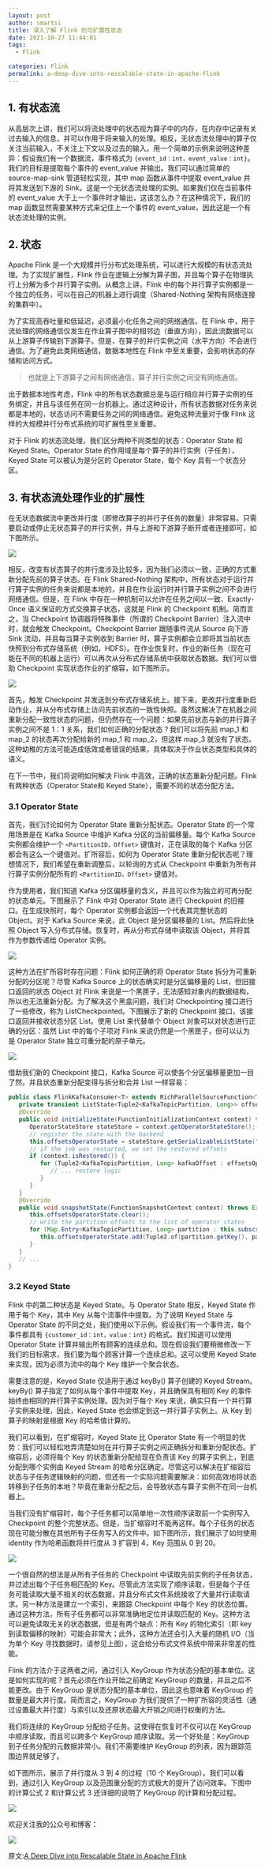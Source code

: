 ```yaml
---
layout: post
author: smartsi
title: 深入了解 Flink 的可扩展性状态
date: 2021-10-27 11:44:01
tags:
  - Flink

categories: Flink
permalink: a-deep-dive-into-rescalable-state-in-apache-flink
---
```


## 1. 有状态流

从高层次上讲，我们可以将流处理中的状态视为算子中的内存，在内存中记录有关过去输入的信息，并可以作用于将来输入的处理。相反，无状态流处理中的算子仅关注当前输入，不关注上下文以及过去的输入。用一个简单的示例来说明这种差异：假设我们有一个数据流，事件格式为 `{event_id：int，event_value：int}`。我们的目标是提取每个事件的 event_value 并输出。我们可以通过简单的 source-map-sink 管道轻松实现，其中 map 函数从事件中提取 event_value 并将其发送到下游的 Sink。这是一个无状态流处理的实例。如果我们仅在当前事件的 event_value 大于上一个事件时才输出，这该怎么办？在这种情况下，我们的 map 函数显然需要某种方式来记住上一个事件的 event_value，因此这是一个有状态流处理的实例。

## 2. 状态

Apache Flink 是一个大规模并行分布式处理系统，可以进行大规模的有状态流处理。为了实现扩展性，Flink 作业在逻辑上分解为算子图，并且每个算子在物理执行上分解为多个并行算子实例。从概念上讲，Flink 中的每个并行算子实例都是一个独立的任务，可以在自己的机器上进行调度（Shared-Nothing 架构有网络连接的集群中）。

为了实现高吞吐量和低延迟，必须最小化任务之间的网络通信。在 Flink 中，用于流处理的网络通信仅发生在作业算子图中的相邻边（垂直方向），因此流数据可以从上游算子传输到下游算子。但是，在算子的并行实例之间（水平方向）不会进行通信。为了避免此类网络通信，数据本地性在 Flink 中至关重要，会影响状态的存储和访问方式。

> 也就是上下游算子之间有网络通信，算子并行实例之间没有网络通信。

出于数据本地性考虑，Flink 中的所有状态数据总是与运行相应并行算子实例的任务绑定，并且与该任务在同一台机器上。通过这种设计，所有状态数据对任务来说都是本地的，状态访问不需要任务之间的网络通信。避免这种流量对于像 Flink 这样的大规模并行分布式系统的可扩展性至关重要。

对于 Flink 的状态流处理，我们区分两种不同类型的状态：Operator State 和 Keyed State。Operator State 的作用域是每个算子的并行实例（子任务），Keyed State 可以被认为是分区的 Operator State，每个 Key 具有一个状态分区。

## 3. 有状态流处理作业的扩展性

在无状态数据流中更改并行度（即修改算子的并行子任务的数量）非常容易。只需要启动或停止无状态算子的并行实例，并与上游和下游算子断开或者连接即可，如下图所示。

![](https://github.com/sjf0115/ImageBucket/blob/main/Flink/a-deep-dive-into-rescalable-state-in-apache-flink-1.png?raw=true)

相反，改变有状态算子的并行度涉及比较多，因为我们必须以一致，正确的方式重新分配先前的算子状态。在 Flink Shared-Nothing 架构中，所有状态对于运行并行算子实例的任务来说都是本地的，并且在作业运行时并行算子实例之间不会进行网络通信。但是，在 Flink 中存在一种机制可以允许在任务之间以一致、Exactly-Once 语义保证的方式交换算子状态，这就是 Flink 的 Checkpoint 机制。简而言之，当 Checkpoint 协调器将特殊事件（所谓的 Checkpoint Barrier）注入流中时，就会触发 Checkpoint。Checkpoint Barrier 跟随事件流从 Source 向下游 Sink 流动，并且每当算子实例收到 Barrier 时，算子实例都会立即将其当前状态快照到分布式存储系统（例如，HDFS）。在作业恢复时，作业的新任务（现在可能在不同的机器上运行）可以再次从分布式存储系统中获取状态数据。我们可以借助 Checkpoint 实现状态作业的扩缩容，如下图所示。

![](https://github.com/sjf0115/ImageBucket/blob/main/Flink/a-deep-dive-into-rescalable-state-in-apache-flink-2.png?raw=true)

首先，触发 Checkpoint 并发送到分布式存储系统上。接下来，更改并行度重新启动作业，并从分布式存储上访问先前状态的一致性快照。虽然这解决了在机器之间重新分配一致性状态的问题，但仍然存在一个问题：如果先前状态与新的并行算子实例之间不是 1：1 关系，我们如何正确的分配状态？我们可以将先前 map_1 和 map_2 的状态再次分配给新的 map_1 和 map_2，但这样 map_3 就没有了状态。这种幼稚的方法可能造成低效或者错误的结果，具体取决于作业状态类型和具体的语义。

在下一节中，我们将说明如何解决 Flink 中高效，正确的状态重新分配问题。Flink 有两种状态（Operator State和 Keyed State），需要不同的状态分配方法。

### 3.1 Operator State

首先，我们讨论如何为 Operator State 重新分配状态。Operator State 的一个常用场景是在 Kafka Source 中维护 Kafka 分区的当前偏移量。每个 Kafka Source 实例都会维护一个 `<PartitionID，Offset>` 键值对，正在读取的每个 Kafka 分区都会有这么一个键值对。扩所容后，如何为 Operator State 重新分配状态呢？理想情况下，我们希望在重新调整后，以轮询的方式从 Checkpoint 中重新为所有并行算子实例分配所有的 `<PartitionID，Offset>` 键值对。

作为使用者，我们知道 Kafka 分区偏移量的含义，并且可以作为独立的可再分配的状态单元。下图展示了 Flink 中对 Operator State 进行 Checkpoint 的旧接口。在生成快照时，每个 Operator 实例都会返回一个代表其完整状态的 Object。对于 Kafka Source 来说，此 Object 是分区偏移量的 List。然后将此快照 Object 写入分布式存储。恢复时，再从分布式存储中读取该 Object，并将其作为参数传递给 Operator 实例。

![](https://github.com/sjf0115/ImageBucket/blob/main/Flink/a-deep-dive-into-rescalable-state-in-apache-flink-3.png?raw=true)

这种方法在扩所容时存在问题：Flink 如何正确的将 Operator State 拆分为可重新分配的分区呢？尽管 Kafka Source 上的状态确实时是分区偏移量的 List，但旧接口返回的状态 Object 对 Flink 来说是一个黑匣子，无法感知对象内的数据结构，所以也无法重新分配。为了解决这个黑盒问题，我们对 Checkpointing 接口进行了一些修改，称为 ListCheckpointed。下图展示了新的 Checkpoint 接口，该接口返回并接收状态分区 List。使用 List 来代替单个 Object 对象可以对状态进行正确的分区：虽然 List 中的每个子项对 Flink 来说仍然是一个黑匣子，但可以认为是 Operator State 独立可重分配的原子单元。

![](https://github.com/sjf0115/ImageBucket/blob/main/Flink/a-deep-dive-into-rescalable-state-in-apache-flink-4.png?raw=true)

借助我们新的 Checkpoint 接口，Kafka Source 可以使各个分区偏移量更加一目了然，并且状态重新分配变得与拆分和合并 List 一样容易：
```java
public class FlinkKafkaConsumer<T> extends RichParallelSourceFunction<T> implements CheckpointedFunction {
   private transient ListState<Tuple2<KafkaTopicPartition, Long>> offsetsOperatorState;
   @Override
   public void initializeState(FunctionInitializationContext context) throws Exception {
      OperatorStateStore stateStore = context.getOperatorStateStore();
      // register the state with the backend
      this.offsetsOperatorState = stateStore.getSerializableListState("kafka-offsets");
      // if the job was restarted, we set the restored offsets
      if (context.isRestored()) {
         for (Tuple2<KafkaTopicPartition, Long> kafkaOffset : offsetsOperatorState.get()) {
            // ... restore logic
         }
      }
   }
   @Override
   public void snapshotState(FunctionSnapshotContext context) throws Exception {
      this.offsetsOperatorState.clear();
      // write the partition offsets to the list of operator states
      for (Map.Entry<KafkaTopicPartition, Long> partition : this.subscribedPartitionOffsets.entrySet()) {
         this.offsetsOperatorState.add(Tuple2.of(partition.getKey(), partition.getValue()));
      }
   }
   // ...
}
```

### 3.2 Keyed State

Flink 中的第二种状态是 Keyed State。与 Operator State 相反，Keyed State 作用于每个 Key，其中 Key 从每个流事件中提取。为了说明 Keyed State 与 Operator State 的不同之处，我们使用以下示例。假设我们有一个事件流，每个事件都具有 `{customer_id：int，value：int}` 的格式。我们知道可以使用 Operator State 计算并输出所有顾客的连续总和。现在假设我们要稍微修改一下我们的目标需求，我们要为每个顾客计算一个连续总和。这可以使用 Keyed State 来实现，因为必须为流中的每个 Key 维护一个聚合状态。

需要注意的是，Keyed State 仅适用于通过 keyBy() 算子创建的 Keyed Stream。keyBy() 算子指定了如何从每个事件中提取 Key，并且确保具有相同 Key 的事件始终由相同的并行算子实例处理。因为对于每个 Key 来说，确实只有一个并行算子实例来处理，因此，Keyed State 也会绑定到这一并行算子实例上。从 Key 到算子的映射是根据 Key 的哈希值计算的。

我们可以看到，在扩缩容时，Keyed State 比 Operator State 有一个明显的优势：我们可以轻松地弄清楚如何在并行算子实例之间正确拆分和重新分配状态。扩缩容后，必须将每个 Key 的状态重新分配给现在负责该 Key 的算子实例上，到底分配到哪个实例由 Keyed Stream 的哈希分区确定。尽管这可以解决在扩缩容后状态与子任务逻辑映射的问题，但还有一个实际问题需要解决：如何高效地将状态转移到子任务的本地？毕竟在重新分配之后，会导致状态与算子实例不在同一台机器上。

当我们没有扩缩容时，每个子任务都可以简单地一次性顺序读取前一个实例写入 Checkpoint 的整个完整状态。但是，当扩缩容时不能再这样。每个子任务的状态现在可能分散在其他所有子任务写入的文件中。如下图所示，我们展示了如何使用 identity 作为哈希函数将并行度从 3 扩容到 4，Key 范围从 0 到 20。

![](https://github.com/sjf0115/ImageBucket/blob/main/Flink/a-deep-dive-into-rescalable-state-in-apache-flink-5.png?raw=true)

一个很自然的想法是从所有子任务的 Checkpoint 中读取先前实例的子任务状态，并过滤出每个子任务相匹配的 Key。尽管此方法实现了顺序读取，但是每个子任务可能读取大量不相关的状态数据，并且分布式文件系统接收了大量并行读取请求。另一种方法是建立一个索引，来跟踪 Checkpoint 中每个 Key 的状态位置。通过这种方法，所有子任务都可以非常准确地定位并读取匹配的 Key。这种方法可以避免读取无关的状态数据，但是有两个缺点：所有 Key 的物化索引（即 key 到读取偏移的映射）可能会非常大；此外，这种方法还会引入大量的随机 I/O（当为单个 Key 寻找数据时，请参见上图），这会给分布式文件系统中带来非常差的性能。

Flink 的方法介于这两者之间，通过引入 KeyGroup 作为状态分配的基本单位。这是如何实现的呢？首先必须在作业开始之前确定 KeyGroup 的数量，并且之后不能更改。由于 KeyGroup 是状态分配的基本单位，因此这也意味着 KeyGroup 的数量是最大并行度。简而言之，KeyGroup 为我们提供了一种扩所容的灵活性（通过设置最大并行度）与索引以及还原状态最大开销之间进行权衡的方法。

我们将连续的 KeyGroup 分配给子任务。这使得在恢复时不仅可以在 KeyGroup 中顺序读取，而且可以跨多个 KeyGroup 顺序读取。另一个好处是：KeyGroup 到子任务分配的元数据非常小。我们不需要维护 KeyGroup 的列表，因为跟踪范围边界就足够了。

如下图所示，展示了并行度从 3 到 4 的过程（10 个 KeyGroup）。我们可以看到，通过引入 KeyGroup 以及范围重分配的方式极大的提升了访问效率。下图中的计算公式 2 和计算公式 3 还详细的说明了 KeyGroup 的计算和分配过程。

![](https://github.com/sjf0115/ImageBucket/blob/main/Flink/a-deep-dive-into-rescalable-state-in-apache-flink-6.png?raw=true)

欢迎关注我的公众号和博客：

![](https://github.com/sjf0115/ImageBucket/blob/main/Other/smartsi.jpg?raw=true)

原文:[A Deep Dive into Rescalable State in Apache Flink](https://flink.apache.org/features/2017/07/04/flink-rescalable-state.html)
